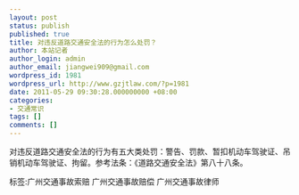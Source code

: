 ```yaml
---
layout: post
status: publish
published: true
title: 对违反道路交通安全法的行为怎么处罚？
author: 本站记者
author_login: admin
author_email: jiangwei909@gmail.com
wordpress_id: 1981
wordpress_url: http://www.gzjtlaw.com/?p=1981
date: 2011-05-29 09:30:28.000000000 +08:00
categories:
- 交通常识
tags: []
comments: []
---
```

 对违反道路交通安全法的行为有五大类处罚：警告、罚款、暂扣机动车驾驶证、吊销机动车驾驶证、拘留。参考法条：《道路交通安全法》第八十八条。标签:广州交通事故索赔 广州交通事故赔偿 广州交通事故律师

